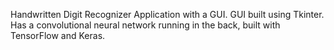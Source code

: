 Handwritten Digit Recognizer Application with a GUI. GUI built using Tkinter. Has a convolutional neural network running in the back, built with TensorFlow and Keras.
